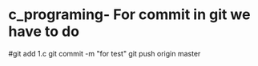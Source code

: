 # c_programing- For commit in git we have to do 

#git add 1.c
git commit -m "for test"
git push origin master
